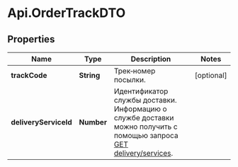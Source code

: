 # Api.OrderTrackDTO

## Properties

Name | Type | Description | Notes
------------ | ------------- | ------------- | -------------
**trackCode** | **String** | Трек‑номер посылки. | [optional] 
**deliveryServiceId** | **Number** | Идентификатор службы доставки. Информацию о службе доставки можно получить с помощью запроса [GET delivery/services](../../reference/orders/getDeliveryServices.md). | 


